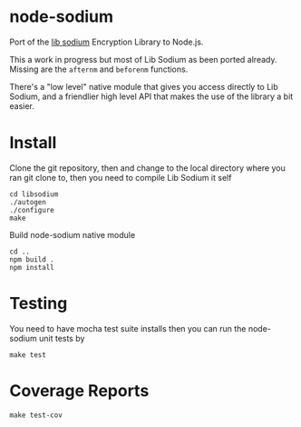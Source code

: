 # node-sodium


Port of the [lib sodium](https://github.com/jedisct1/libsodium) Encryption Library to Node.js.

This a work in progress but most of Lib Sodium as been ported already. Missing are the `afternm` and `beforenm` functions.

There's a "low level" native module that gives you access directly to Lib Sodium, and a friendlier high level API that makes the use of the library a bit easier.

# Install
Clone the git repository, then and change to the local directory where you ran git clone to, then you need to compile Lib Sodium it self

    cd libsodium
    ./autogen
    ./configure
    make

Build node-sodium native module

    cd ..
    npm build .
    npm install
    

# Testing
You need to have mocha test suite installs then you can run the node-sodium unit tests by

    make test
    
# Coverage Reports
	
	make test-cov


